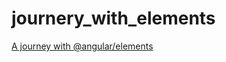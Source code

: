 # journery_with_elements
[A journey with @angular/elements](https://medium.com/@msekni.bilel/a-journey-with-angular-elements-72b6bdba51f7)

